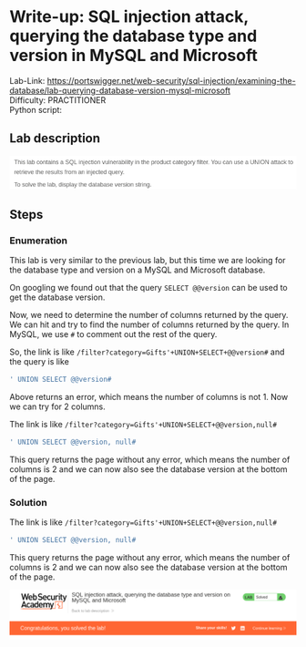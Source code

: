 # Write-up: SQL injection attack, querying the database type and version in MySQL and Microsoft
Lab-Link: <https://portswigger.net/web-security/sql-injection/examining-the-database/lab-querying-database-version-mysql-microsoft>  
Difficulty: PRACTITIONER  
Python script: 

## Lab description

![alt text](<img/1.png>)

## Steps

### Enumeration

This lab is very similar to the previous lab, but this time we are looking for the database type and version on a MySQL and Microsoft database.

On googling we found out that the query `SELECT @@version` can be used to get the database version.

Now, we need to determine the number of columns returned by the query. We can hit and try to find the number of columns returned by the query. In MySQL, we use `#` to comment out the rest of the query.

So, the link is like `/filter?category=Gifts'+UNION+SELECT+@@version#`
and the query is like
```sql
' UNION SELECT @@version#
```
Above returns an error, which means the number of columns is not 1. Now we can try for 2 columns.

The link is like `/filter?category=Gifts'+UNION+SELECT+@@version,null#`
```sql
' UNION SELECT @@version, null#
```
This query returns the page without any error, which means the number of columns is 2 and we can now also see the database version at the bottom of the page.

### Solution

The link is like `/filter?category=Gifts'+UNION+SELECT+@@version,null#`
```sql
' UNION SELECT @@version, null#
```
This query returns the page without any error, which means the number of columns is 2 and we can now also see the database version at the bottom of the page.

![alt text](img/2.png)